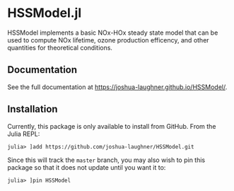 # HSSModel.jl

HSSModel implements a basic NOx-HOx steady state model that
can be used to compute NOx lifetime, ozone production efficency,
and other quantities for theoretical conditions.

## Documentation

See the full documentation at https://joshua-laughner.github.io/HSSModel/.

## Installation

Currently, this package is only available to install from GitHub. From the Julia
REPL:

```
julia> ]add https://github.com/joshua-laughner/HSSModel.git
```

Since this will track the `master` branch, you may also wish to pin this package 
so that it does not update until you want it to:

```
julia> ]pin HSSModel
```
